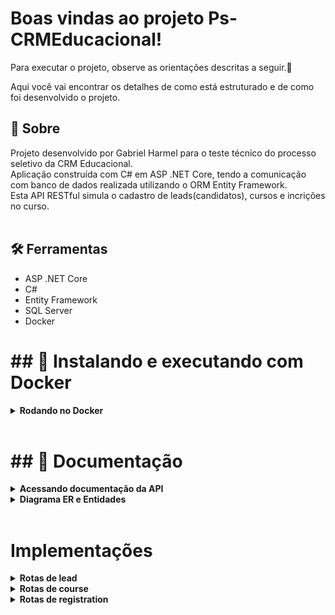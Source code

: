 # Boas vindas ao projeto Ps-CRMEducacional!

Para executar o projeto, observe as orientações descritas a seguir.🚀

Aqui você vai encontrar os detalhes de como está estruturado e de como foi desenvolvido o projeto.

## :page_with_curl: Sobre
  Projeto desenvolvido por Gabriel Harmel para o teste técnico do processo seletivo da CRM Educacional.
  </br>
  Aplicação construída com C# em ASP .NET Core, tendo a comunicação com banco de dados realizada utilizando o ORM Entity Framework.
  </br>
  Esta API RESTful simula o cadastro de leads(candidatos), cursos e incrições no curso.
  <br />
  <br />

## :hammer_and_wrench: Ferramentas

* ASP .NET Core
* C#
* Entity Framework
* SQL Server
* Docker


# ## :whale2: Instalando e executando com Docker



<details>
  <summary><strong>Rodando no Docker</strong></summary><br />

  A aplicação foi pensada para ser testada com o Docker.
  
  Veja as orientações abaixo para iniciar a execução do projeto.
  > Rode o comando `export DOTNET_CONNECTION_STRING="Server=127.0.0.1;Database=tryitter_db;User=SA;Password=Password12!;TrustServerCertificate=true"`
  - Ele irá setar a variável de ambiente "DOTNET_CONNECTION_STRING" para que seja possível executar os comandos abaixo.
  > Rode o serviço com o comando `docker-compose up -d`.
  - Esse serviço irá inicializar um container chamado `ps-crmeducacional`.
  - A partir daqui você pode rodar o container `ps-crmeducacional` via CLI ou abri-lo no VS Code.
  > Use o comando `docker exec -it ps-crmeducacional bash`.
  - Ele te dará acesso ao terminal interativo do container criado pelo compose, que está rodando em segundo plano.
  > Instale as dependências com `dotnet restore`.
---
  
  ✨ **Dica:** Para rodar o projeto desta forma, obrigatoriamente você deve ter o ambiente `.NET` na versão 6.0.0 ou superior instalado em seu computador.

  ✨ **Dica:** Verifique se as portas 1433 (para execução do banco de dados), 5288 e 7027 (para execução da API) estão disponíveis no seu computador.

---

  ## Após a instalação das dependências

  > Use o comando `dotnet ef database update` para iniciar nosso banco de dados.
  - Ele inicializa e popula o banco de dados desenvolvido com a ORM Entity Framework. 
  Consulte o arquivo `docker-compose` para consultar as entradas para conexão de sua interface de banco de dados SQLServer. Recomendamos o `Azure Data Studio`.
  > Inicie a aplicação com os comandos `dotnet run`.
  - Para executar a aplicação em sua plataforma de cliente da API ou explorá-la no Swagger na seguinte rota:
    `https://localhost:7027/swagger/index.html`
---

  <br/>
</details>

<br/>

# ## :page_with_curl: Documentação

<details>
<summary><strong>Acessando documentação da API</strong></summary><br />

> Para consultar a documentação completa junto dos exemplos de requisição, após executar os comandos informados acima, acesse a rota:
- https://localhost:7027/swagger/index.html

Uma janela semelhante a essa deverá ser exibida
    
![](./public/swagger-exemple.png?raw=true "Title")

</details>

<details>
  <summary  id="diagrama"><strong>Diagrama ER e Entidades</strong></summary>

  ## Diagrama de Entidade-Relacionamento


  A construção das tabelas através do ORM, seguiu o seguinte *DER*:

  ![DER](./public/DER-ps-crm-edc.png)

  ---

  ## Formato das entidades


  Para a criação e atualização do banco de dados foi utilizado a `Entity Framework`. 

  A partir do DER, segue os exemplos com a descrição das tabelas do banco de dados:


  - Uma tabela chamada **Lead**, contendo dados com a seguinte estrutura:

    ```json
    {
      "id": 1,
      "name": "Bill G.",
      "cpf": "123.456.789-12",
    }
    ```
  - Uma tabela chamada **Course**, contendo dados com a seguinte estrutura:

    ```json
    {
      "id": 1, 
      "name": "Course Name",
    }
    ```

  - Uma tabela chamada **Registrations**, contendo dados com a seguinte estrutura:

    ```json
    {
      "leadId": 1,
      "postId": 1,
    }  
    ``` 

    *Os dados acima e do banco de dados são fictícios, e estão aqui apenas para simular o funcionamento da API.*

    ---

<br />

</details>

<br />

# Implementações

<details>
  <summary><strong> Rotas de lead </strong></summary>

### - Através do endpoint POST `/lead`

- O endpoint é acessível através do URL `/lead`;
- O endpoint deve ser capaz de criar um lead, retornando o status http `201`;
- O corpo da requisição segue o formato abaixo:
  ```json
  {
    "name": "Gabriel Harmel",
    "cpf": "123.456.789-12"
  }
  ```

<details>
  <summary><strong> Validações </strong></summary>

  * **[Será validado que não é possível criar um lead caso o CPF informado não estiver no formato correto]**
  - Caso o CPF informado não esteja no formato correto,  o resultado retornado deverá ser conforme exibido abaixo, com um status http `400`:
    ```json
    {
      "message": "O campo \"CPF\" deve estar no formato 123.456.789-10"
    }
    ```

  * **[Será validado que não é possível criar um lead com o nome vazio]**
  - Caso o campo `name` não tenha ao menos um caractere, o resultado retornado deverá ser conforme exibido abaixo, com um status http `400`:
    ```json
    {
      "message": "O campo \"Nome\" deve ter no mínimo 1 caractere"
    }
    ```
* **[Será validado que não é possível criar um lead com o nome acima de 58 caracteres]**
  - Caso o campo `name` tenha mais de 58 caracteres, o resultado retornado deverá ser conforme exibido abaixo, com um status http `400`:
    ```json
    {
      "message": "O campo \"Nome\" deve ter no máximo 58 caracteres"
    }
    ```
---


</details>

</details>

<details>
<summary><strong> Rotas de course </strong></summary>

### - Através do endpoint POST `/course`

- O endpoint é acessível através do URL `/course`;
- O endpoint deve ser capaz de criar um course, retornando o status http `201`;
- O corpo da requisição segue o formato abaixo:
  ```json
  {
    "name": "course",
  }
  ```

<details>
  <summary><strong> Validações </strong></summary>

  * **[Será validado que não é possível criar um course com o nome vazio]**
  - Caso o campo `name` não tenha ao menos um caractere, o resultado retornado deverá ser conforme exibido abaixo, com um status http `400`:
    ```json
    {
      "message": "O campo \"Nome\" deve ter no mínimo 1 caractere"
    }
    ```

* **[Será validado que não é possível criar um course com o nome acima de 58 caracteres]**
  - Caso o campo `name` tenha mais de 58 caracteres, o resultado retornado deverá ser conforme exibido abaixo, com um status http `400`:
    ```json
    {
      "message": "O campo \"Nome\" deve ter no máximo 58 caracteres"
    }
    ```
</details>
    
</details>

<details>
<summary><strong> Rotas de registration </strong></summary>

### - Através do endpoint POST `/registration`

- O endpoint é acessível através do URL `/registration`;
- O endpoint deve ser capaz de criar um course, retornando o status http `201`;
- O corpo da requisição segue o formato abaixo:
  ```json
  {
    "idLead": 1,
    "idCourse": 1
  }      
  ```

<details>
  <summary><strong> Validações </strong></summary>

  * **[Será validado que não é possível criar um registation com idLead ou idCourse inválidos e/ou inexistentes]**
  - Caso o campo `idLead` ou `idCourse` não existam em suas respectivas tabelas ou a registration já esteja cadastrada, o resultado retornado deverá ser conforme exibido abaixo, com um status http `400`:
    ```json
    {
      "message": "CourseId e/ou LeadId inválido ou inexistente"
    }
    ```


</details>